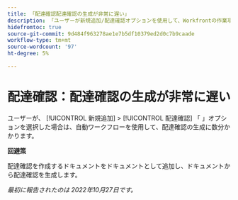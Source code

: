 ```yaml
---
title: 「配達確認配達確認の生成が非常に遅い」
description: 「ユーザーが新規追加/配達確認オプションを使用して、Workfrontの作業項目に配達確認を追加しようとすると、配達確認の生成に数分かかります。」
hidefromtoc: true
source-git-commit: 9d484f963278ae1e7b5df10379ed2d0c7b9caade
workflow-type: tm+mt
source-wordcount: '97'
ht-degree: 5%

---
```



# 配達確認：配達確認の生成が非常に遅い

<!--This article is on the WF and WFP TOCs-->

ユーザーが、 [!UICONTROL 新規追加] > [!UICONTROL 配達確認] 「 」オプションを選択した場合は、自動ワークフローを使用して、配達確認の生成に数分かかります。

**回避策**

配達確認を作成するドキュメントをドキュメントとして追加し、ドキュメントから配達確認を生成します。

_最初に報告されたのは 2022年10月27日です。_

